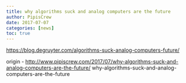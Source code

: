 ```yaml
---
title: why algorithms suck and analog computers are the future
author: PipisCrew
date: 2017-07-07
categories: [news]
toc: true
---
```


https://blog.degruyter.com/algorithms-suck-analog-computers-future/

origin - http://www.pipiscrew.com/2017/07/why-algorithms-suck-and-analog-computers-are-the-future/ why-algorithms-suck-and-analog-computers-are-the-future